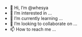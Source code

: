 - 👋 Hi, I’m @whesya
- 👀 I’m interested in ...
- 🌱 I’m currently learning ...
- 💞️ I’m looking to collaborate on ...
- 📫 How to reach me ...

<!---
whesya/whesya is a ✨ special ✨ repository because its `README.md` (this file) appears on your GitHub profile.
You can click the Preview link to take a look at your changes.
--->
